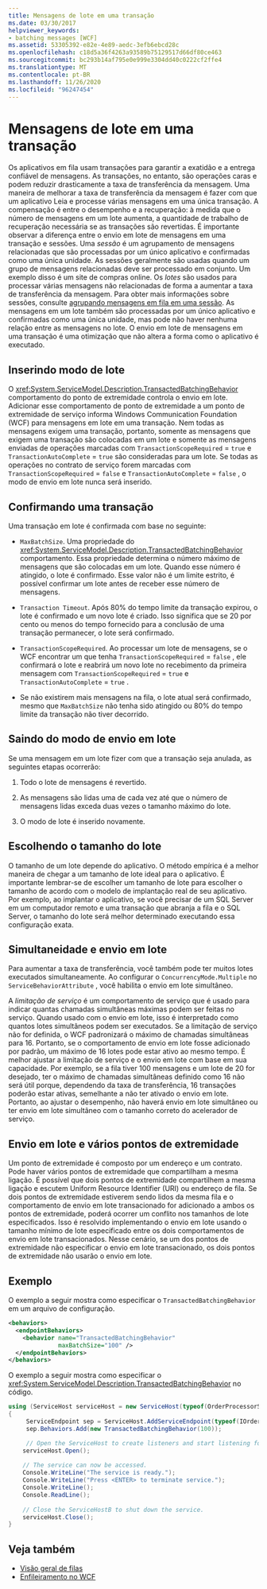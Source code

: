 ```yaml
---
title: Mensagens de lote em uma transação
ms.date: 03/30/2017
helpviewer_keywords:
- batching messages [WCF]
ms.assetid: 53305392-e82e-4e89-aedc-3efb6ebcd28c
ms.openlocfilehash: c18d5a36f4263a93589b75129517d66df80ce463
ms.sourcegitcommit: bc293b14af795e0e999e3304dd40c0222cf2ffe4
ms.translationtype: MT
ms.contentlocale: pt-BR
ms.lasthandoff: 11/26/2020
ms.locfileid: "96247454"
---
```

# <a name="batching-messages-in-a-transaction"></a>Mensagens de lote em uma transação

Os aplicativos em fila usam transações para garantir a exatidão e a entrega confiável de mensagens. As transações, no entanto, são operações caras e podem reduzir drasticamente a taxa de transferência da mensagem. Uma maneira de melhorar a taxa de transferência da mensagem é fazer com que um aplicativo Leia e processe várias mensagens em uma única transação. A compensação é entre o desempenho e a recuperação: à medida que o número de mensagens em um lote aumenta, a quantidade de trabalho de recuperação necessária se as transações são revertidas. É importante observar a diferença entre o envio em lote de mensagens em uma transação e sessões. Uma *sessão* é um agrupamento de mensagens relacionadas que são processadas por um único aplicativo e confirmadas como uma única unidade. As sessões geralmente são usadas quando um grupo de mensagens relacionadas deve ser processado em conjunto. Um exemplo disso é um site de compras online. Os *lotes* são usados para processar várias mensagens não relacionadas de forma a aumentar a taxa de transferência da mensagem. Para obter mais informações sobre sessões, consulte [agrupando mensagens em fila em uma sessão](grouping-queued-messages-in-a-session.md). As mensagens em um lote também são processadas por um único aplicativo e confirmadas como uma única unidade, mas pode não haver nenhuma relação entre as mensagens no lote. O envio em lote de mensagens em uma transação é uma otimização que não altera a forma como o aplicativo é executado.  
  
## <a name="entering-batching-mode"></a>Inserindo modo de lote  

 O <xref:System.ServiceModel.Description.TransactedBatchingBehavior> comportamento do ponto de extremidade controla o envio em lote. Adicionar esse comportamento de ponto de extremidade a um ponto de extremidade de serviço informa Windows Communication Foundation (WCF) para mensagens em lote em uma transação. Nem todas as mensagens exigem uma transação, portanto, somente as mensagens que exigem uma transação são colocadas em um lote e somente as mensagens enviadas de operações marcadas com `TransactionScopeRequired`  =  `true` e `TransactionAutoComplete`  =  `true` são consideradas para um lote. Se todas as operações no contrato de serviço forem marcadas com `TransactionScopeRequired`  =  `false` e `TransactionAutoComplete`  =  `false` , o modo de envio em lote nunca será inserido.  
  
## <a name="committing-a-transaction"></a>Confirmando uma transação  

 Uma transação em lote é confirmada com base no seguinte:  
  
- `MaxBatchSize`. Uma propriedade do <xref:System.ServiceModel.Description.TransactedBatchingBehavior> comportamento. Essa propriedade determina o número máximo de mensagens que são colocadas em um lote. Quando esse número é atingido, o lote é confirmado. Esse valor não é um limite estrito, é possível confirmar um lote antes de receber esse número de mensagens.  
  
- `Transaction Timeout`. Após 80% do tempo limite da transação expirou, o lote é confirmado e um novo lote é criado. Isso significa que se 20 por cento ou menos do tempo fornecido para a conclusão de uma transação permanecer, o lote será confirmado.  
  
- `TransactionScopeRequired`. Ao processar um lote de mensagens, se o WCF encontrar um que tenha `TransactionScopeRequired`  =  `false` , ele confirmará o lote e reabrirá um novo lote no recebimento da primeira mensagem com `TransactionScopeRequired`  =  `true` e `TransactionAutoComplete`  =  `true` .  
  
- Se não existirem mais mensagens na fila, o lote atual será confirmado, mesmo que `MaxBatchSize` não tenha sido atingido ou 80% do tempo limite da transação não tiver decorrido.  
  
## <a name="leaving-batching-mode"></a>Saindo do modo de envio em lote  

 Se uma mensagem em um lote fizer com que a transação seja anulada, as seguintes etapas ocorrerão:  
  
1. Todo o lote de mensagens é revertido.  
  
2. As mensagens são lidas uma de cada vez até que o número de mensagens lidas exceda duas vezes o tamanho máximo do lote.  
  
3. O modo de lote é inserido novamente.  
  
## <a name="choosing-the-batch-size"></a>Escolhendo o tamanho do lote  

 O tamanho de um lote depende do aplicativo. O método empírica é a melhor maneira de chegar a um tamanho de lote ideal para o aplicativo. É importante lembrar-se de escolher um tamanho de lote para escolher o tamanho de acordo com o modelo de implantação real de seu aplicativo. Por exemplo, ao implantar o aplicativo, se você precisar de um SQL Server em um computador remoto e uma transação que abranja a fila e o SQL Server, o tamanho do lote será melhor determinado executando essa configuração exata.  
  
## <a name="concurrency-and-batching"></a>Simultaneidade e envio em lote  

 Para aumentar a taxa de transferência, você também pode ter muitos lotes executados simultaneamente. Ao configurar o `ConcurrencyMode.Multiple` no `ServiceBehaviorAttribute` , você habilita o envio em lote simultâneo.  
  
 A *limitação de serviço* é um comportamento de serviço que é usado para indicar quantas chamadas simultâneas máximas podem ser feitas no serviço. Quando usado com o envio em lote, isso é interpretado como quantos lotes simultâneos podem ser executados. Se a limitação de serviço não for definida, o WCF padronizará o máximo de chamadas simultâneas para 16. Portanto, se o comportamento de envio em lote fosse adicionado por padrão, um máximo de 16 lotes pode estar ativo ao mesmo tempo. É melhor ajustar a limitação de serviço e o envio em lote com base em sua capacidade. Por exemplo, se a fila tiver 100 mensagens e um lote de 20 for desejado, ter o máximo de chamadas simultâneas definido como 16 não será útil porque, dependendo da taxa de transferência, 16 transações poderão estar ativas, semelhante a não ter ativado o envio em lote. Portanto, ao ajustar o desempenho, não haverá envio em lote simultâneo ou ter envio em lote simultâneo com o tamanho correto do acelerador de serviço.  
  
## <a name="batching-and-multiple-endpoints"></a>Envio em lote e vários pontos de extremidade  

 Um ponto de extremidade é composto por um endereço e um contrato. Pode haver vários pontos de extremidade que compartilham a mesma ligação. É possível que dois pontos de extremidade compartilhem a mesma ligação e escutem Uniform Resource Identifier (URI) ou endereço de fila. Se dois pontos de extremidade estiverem sendo lidos da mesma fila e o comportamento de envio em lote transacionado for adicionado a ambos os pontos de extremidade, poderá ocorrer um conflito nos tamanhos de lote especificados. Isso é resolvido implementando o envio em lote usando o tamanho mínimo de lote especificado entre os dois comportamentos de envio em lote transacionados. Nesse cenário, se um dos pontos de extremidade não especificar o envio em lote transacionado, os dois pontos de extremidade não usarão o envio em lote.  
  
## <a name="example"></a>Exemplo  

 O exemplo a seguir mostra como especificar o `TransactedBatchingBehavior` em um arquivo de configuração.  
  
```xml  
<behaviors>
  <endpointBehaviors>
    <behavior name="TransactedBatchingBehavior"
              maxBatchSize="100" />
  </endpointBehaviors>
</behaviors>
```  
  
 O exemplo a seguir mostra como especificar o <xref:System.ServiceModel.Description.TransactedBatchingBehavior> no código.  
  
```csharp
using (ServiceHost serviceHost = new ServiceHost(typeof(OrderProcessorService)))
{
     ServiceEndpoint sep = ServiceHost.AddServiceEndpoint(typeof(IOrderProcessor), new NetMsmqBinding(), "net.msmq://localhost/private/ServiceModelSamplesTransacted");
     sep.Behaviors.Add(new TransactedBatchingBehavior(100));

     // Open the ServiceHost to create listeners and start listening for messages.
    serviceHost.Open();
  
    // The service can now be accessed.
    Console.WriteLine("The service is ready.");
    Console.WriteLine("Press <ENTER> to terminate service.");
    Console.WriteLine();
    Console.ReadLine();
  
    // Close the ServiceHostB to shut down the service.
    serviceHost.Close();
}  
```  
  
## <a name="see-also"></a>Veja também

- [Visão geral de filas](queues-overview.md)
- [Enfileiramento no WCF](queuing-in-wcf.md)
